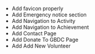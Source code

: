 - Add favicon properly
- Add Emergency notice section
- Add Navigation to Activity
- Add Navigation to Achievement
- Add Contact Page
- Add Donate To GBDC Page
- Add Add New Volunteer
